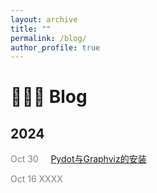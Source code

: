 ```yaml
---
layout: archive
title: ""
permalink: /blog/
author_profile: true
---
```


🧑🏻‍💻 Blog
======

## 2024
<font color="grey">Oct 30<font> &nbsp;&nbsp;&nbsp;  [Pydot与Graphviz的安装](./blogs/Pydot_Graphviz.md)

Oct 16 XXXX
